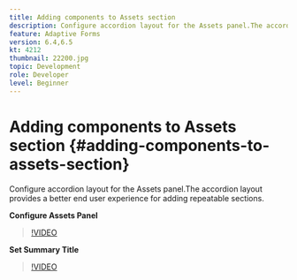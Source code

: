 ```yaml
---
title: Adding components to Assets section
description: Configure accordion layout for the Assets panel.The accordion layout provides a better end user experience for adding repeatable sections.
feature: Adaptive Forms
version: 6.4,6.5
kt: 4212
thumbnail: 22200.jpg 
topic: Development
role: Developer
level: Beginner
---
```


# Adding components to Assets section {#adding-components-to-assets-section}

Configure accordion layout for the Assets panel.The accordion layout provides a better end user experience for adding repeatable sections.

**Configure Assets Panel**

>[!VIDEO](https://video.tv.adobe.com/v/22200?quality=9&learn=on)

**Set Summary Title**
>[!VIDEO](https://video.tv.adobe.com/v/28387)



